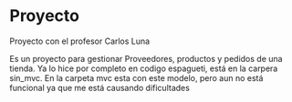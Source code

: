 # Proyecto
Proyecto con el profesor Carlos Luna

Es un proyecto para gestionar Proveedores, productos y pedidos de una tienda.
Ya lo hice por completo en codigo espagueti, está en la carpera sin_mvc.
En la carpeta mvc esta con este modelo, pero aun no está funcional ya que me está causando dificultades

